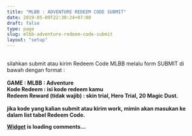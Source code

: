 ```yaml
---
title: "MLBB : ADVENTURE REDEEM CODE SUBMIT"
date: 2019-05-09T22:30:24+07:00
draft: false
type: page
slug: mlbb-adventure-redeem-code-submit
layout: "setup"
---
```

<br/>silahkan submit atau kirim Redeem Code MLBB melalu form SUBMIT di bawah dengan format :<br/><br/>
<b>GAME : MLBB : Adventure<br/>
<b>Kode Redeem : isi kode redeem kamu<br/>
Redeem Reward (tidak wajib) : skin trial, Hero Trial, 20 Magic Dust.</b><br/><br/>
jika kode yang kalian submit atau kirim work, mimin akan masukan ke dalam list tabel Redeem Code.<br/> 

<!-- begin wwww.htmlcommentbox.com -->
 <div id="HCB_comment_box"><a href="http://www.htmlcommentbox.com">Widget</a> is loading comments...</div>
 <link rel="stylesheet" type="text/css" href="https://www.htmlcommentbox.com/static/skins/bootstrap/twitter-bootstrap.css?v=0" />
 <script type="text/javascript" id="hcb"> /*<!--*/ if(!window.hcb_user){hcb_user={};} (function(){var s=document.createElement("script"), l=hcb_user.PAGE || (""+window.location).replace(/'/g,"%27"), h="https://www.htmlcommentbox.com";s.setAttribute("type","text/javascript");s.setAttribute("src", h+"/jread?page="+encodeURIComponent(l).replace("+","%2B")+"&mod=%241%24wq1rdBcg%24KUmALXNJlCS0ketjbXnnr."+"&opts=16862&num=10&ts=1612235983645");if (typeof s!="undefined") document.getElementsByTagName("head")[0].appendChild(s);})(); /*-->*/ </script>
<!-- end www.htmlcommentbox.com -->